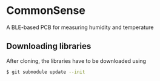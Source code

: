 # CommonSense

A BLE-based PCB for measuring humidity and temperature

## Downloading libraries

After cloning, the libraries have to be downloaded using
```bash
$ git submodule update --init
```
